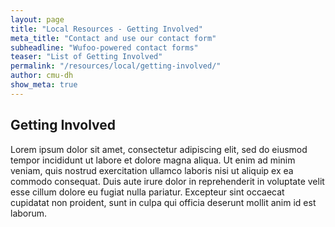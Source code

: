 ```yaml
---
layout: page
title: "Local Resources - Getting Involved"
meta_title: "Contact and use our contact form"
subheadline: "Wufoo-powered contact forms"
teaser: "List of Getting Involved"
permalink: "/resources/local/getting-involved/"
author: cmu-dh
show_meta: true
---
```

## Getting Involved

Lorem ipsum dolor sit amet, consectetur adipiscing elit, sed do eiusmod tempor incididunt ut labore et dolore magna aliqua. Ut enim ad minim veniam, quis nostrud exercitation ullamco laboris nisi ut aliquip ex ea commodo consequat. Duis aute irure dolor in reprehenderit in voluptate velit esse cillum dolore eu fugiat nulla pariatur. Excepteur sint occaecat cupidatat non proident, sunt in culpa qui officia deserunt mollit anim id est laborum.